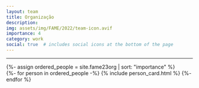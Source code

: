```yaml
---
layout: team
title: Organização
description: 
img: assets/img/FAME/2022/team-icon.avif
importance: 4
category: work
social: true  # includes social icons at the bottom of the page
---
```

<hr>
<!-- pages/organizacao.md -->
<div class="team">
    <!-- Display people -->
    {%- assign ordered_people = site.fame23org | sort: "importance" %}
    <!-- Generate cards for each person -->
    <div class="grid">
        {%- for person in ordered_people -%}
            {% include person_card.html %}
        {%- endfor %}
    </div>
    <br>
</div>